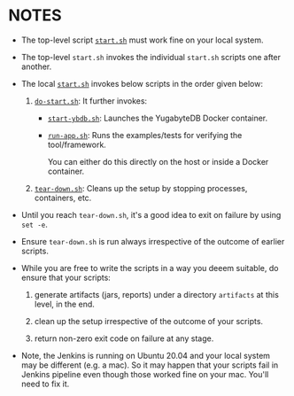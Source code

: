 

# NOTES

- The top-level script [`start.sh`](../start.sh) must work fine on your local system.

- The top-level `start.sh` invokes the individual `start.sh` scripts one after another.

- The local [`start.sh`](./start.sh) invokes below scripts in the order given below:

  1. [`do-start.sh`](./do-start.sh): It further invokes:

      - [`start-ybdb.sh`](./start-ybdb.sh): Launches the YugabyteDB Docker container.

      - [`run-app.sh`](./run-app.sh): Runs the examples/tests for verifying the tool/framework.

        You can either do this directly on the host or inside a Docker container.

  2. [`tear-down.sh`](./tear-down.sh): Cleans up the setup by stopping processes, containers, etc.

- Until you reach `tear-down.sh`, it's a good idea to exit on failure by using `set -e`.

- Ensure `tear-down.sh` is run always irrespective of the outcome of earlier scripts.

- While you are free to write the scripts in a way you deeem suitable, do ensure that your scripts:

  1. generate artifacts (jars, reports) under a directory `artifacts` at this level, in the end.

  2. clean up the setup irrespective of the outcome of your scripts.

  3. return non-zero exit code on failure at any stage.

- Note, the Jenkins is running on Ubuntu 20.04 and your local system may be different (e.g. a mac).
  So it may happen that your scripts fail in Jenkins pipeline even though those worked fine on your
  mac. You'll need to fix it.


